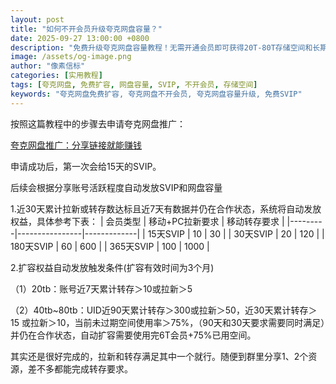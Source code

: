 ```yaml
---
layout: post
title: "如何不开会员升级夸克网盘容量？"
date: 2025-09-27 13:00:00 +0800
description: "免费升级夸克网盘容量教程！无需开通会员即可获得20T-80T存储空间和长期SVIP。详解推广活动扩容条件和自动发放规则。"
image: /assets/og-image.png
author: "像素信标"
categories: [实用教程]
tags: [夸克网盘, 免费扩容, 网盘容量, SVIP, 不开会员, 存储空间]
keywords: "夸克网盘免费扩容, 夸克网盘不开会员, 夸克网盘容量升级, 免费SVIP"
---
```

按照这篇教程中的步骤去申请夸克网盘推广：

[夸克网盘推广：分享链接就能赚钱](https://x-wuxl.github.io/pan-affiliate-guide/2025/09/26/quark-affiliate-intro.html)

申请成功后，第一次会给15天的SVIP。

后续会根据分享账号活跃程度自动发放SVIP和网盘容量
 
1.近30天累计拉新或转存数达标且近7天有数据并仍在合作状态，系统将自动发放权益，具体参考下表：
| 会员类型 | 移动+PC拉新要求 | 移动转存要求 |
|---------|----------------|-------------|
| 15天SVIP | 10 | 30 |
| 30天SVIP | 20 | 120 |
| 180天SVIP | 60 | 600 |
| 365天SVIP | 100 | 1000 |

2.扩容权益自动发放触发条件(扩容有效时间为3个月)

（1）20tb：账号近7天累计转存＞10或拉新＞5

（2）40tb~80tb：UID近90天累计转存＞300或拉新＞50，近30天累计转存＞15 或拉新＞10，当前未过期空间使用率＞75%，（90天和30天要求需要同时满足）并仍在合作状态，自动扩容需要使用完6T会员+75%已用空间。

其实还是很好完成的，拉新和转存满足其中一个就行。随便到群里分享1、2个资源，差不多都能完成转存要求。

